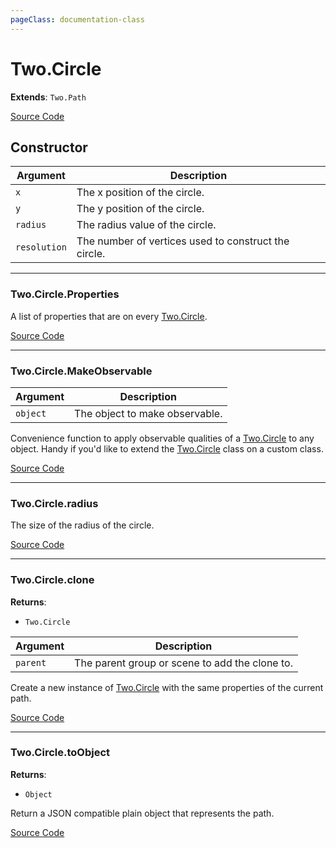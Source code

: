 ```yaml
---
pageClass: documentation-class
---
```


# Two.Circle


<div class="extends">

__Extends__: `Two.Path`

</div>





<div class="meta">

  [Source Code](https://github.com/jonobr1/two.js/blob/dev/src/shapes/circle.js#L11)

</div>



## Constructor


| Argument | Description |
| ---- | ----------- |
|  `x`  | The x position of the circle. |
|  `y`  | The y position of the circle. |
|  `radius`  | The radius value of the circle. |
|  `resolution`  | The number of vertices used to construct the circle. |



---

<div class="static member ">

### Two.Circle.Properties








<div class="properties">

A list of properties that are on every [Two.Circle](/documentation/circle).

</div>








<div class="meta">

  [Source Code](https://github.com/jonobr1/two.js/blob/dev/src/shapes/circle.js#L53)

</div>






</div>



---

<div class="static function ">

### Two.Circle.MakeObservable










<div class="params">

| Argument | Description |
| ---- | ----------- |
|  `object`  | The object to make observable. |
</div>




<div class="description">

Convenience function to apply observable qualities of a [Two.Circle](/documentation/circle) to any object. Handy if you'd like to extend the [Two.Circle](/documentation/circle) class on a custom class.

</div>



<div class="meta">

  [Source Code](https://github.com/jonobr1/two.js/blob/dev/src/shapes/circle.js#L59)

</div>






</div>



---

<div class="instance member ">

### Two.Circle.radius








<div class="properties">

The size of the radius of the circle.

</div>








<div class="meta">

  [Source Code](https://github.com/jonobr1/two.js/blob/dev/src/shapes/circle.js#L32)

</div>






</div>



---

<div class="instance function ">

### Two.Circle.clone




<div class="returns">

__Returns__:



+ `Two.Circle`




</div>







<div class="params">

| Argument | Description |
| ---- | ----------- |
|  `parent`  | The parent group or scene to add the clone to. |
</div>




<div class="description">

Create a new instance of [Two.Circle](/documentation/circle) with the same properties of the current path.

</div>



<div class="meta">

  [Source Code](https://github.com/jonobr1/two.js/blob/dev/src/shapes/circle.js#L157)

</div>






</div>



---

<div class="instance function ">

### Two.Circle.toObject




<div class="returns">

__Returns__:



+ `Object`




</div>










<div class="description">

Return a JSON compatible plain object that represents the path.

</div>



<div class="meta">

  [Source Code](https://github.com/jonobr1/two.js/blob/dev/src/shapes/circle.js#L190)

</div>






</div>


